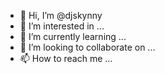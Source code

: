 - 👋 Hi, I’m @djskynny
- 👀 I’m interested in ...
- 🌱 I’m currently learning ...
- 💞️ I’m looking to collaborate on ...
- 📫 How to reach me ...

<!---
djskynny/djskynny is a ✨ special ✨ repository because its `README.md` (this file) appears on your GitHub profile.
You can click the Preview link to take a look at your changes.
--->
